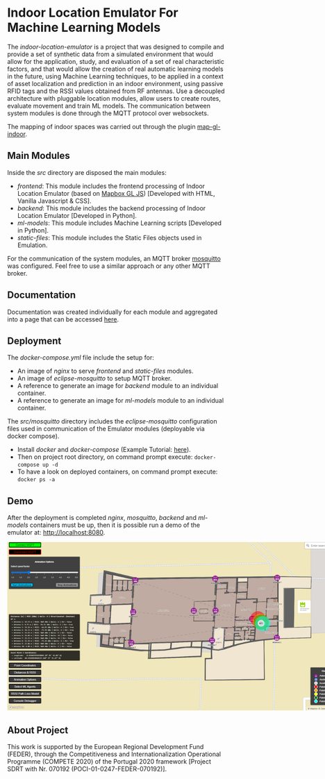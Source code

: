 # Indoor Location Emulator For Machine Learning Models  

The <em>indoor-location-emulator</em> is a project that was designed to compile and provide a set of synthetic data from a simulated environment that would allow for the application, study, and evaluation of a set of real characteristic factors, and that would allow the creation of real automatic learning models in the future, using Machine Learning techniques, to be applied in a context of asset localization and prediction in an indoor environment, using passive RFID tags and the RSSI values obtained from RF antennas. Use a decoupled architecture with pluggable location modules, allow users to create routes, evaluate movement and train ML models. The communication between system modules is done through the MQTT protocol over websockets.

The mapping of indoor spaces was carried out through the plugin [map-gl-indoor](https://github.com/map-gl-indoor/map-gl-indoor).

## Main Modules

Inside the <em>src</em> directory are disposed the main modules:
- <em>frontend</em>: This module includes the frontend processing of Indoor Location Emulator 
(based on [Mapbox GL JS](https://www.mapbox.com/mapbox-gljs)) [Developed with HTML, Vanilla Javascript & CSS].
- <em>backend</em>: This module includes the backend processing of Indoor Location Emulator [Developed in Python].
- <em>ml-models</em>: This module includes Machine Learning scripts [Developed in Python]. 
- <em>static-files</em>: This module includes the Static Files objects used in Emulation.

For the communication of the system modules, an MQTT broker [mosquitto](https://mosquitto.org/download/) was configured. Feel free to use a similar approach or any other MQTT broker.

## Documentation 

Documentation was created individually for each module and aggregated into a page that can be accessed [here](https://atnog.github.io/indoor-location-emulator/).

## Deployment 

The <em>docker-compose.yml</em> file include the setup for:                                
- An image of <em>nginx</em> to serve <em>frontend</em> and <em>static-files</em> modules.
- An image of <em>eclipse-mosquitto</em> to setup MQTT broker.
- A reference to generate an image for <em>backend</em> module to an individual container.
- A reference to generate an image for <em>ml-models</em> module to an individual container.

The <em>src/mosquitto</em> directory includes the <em>eclipse-mosquitto</em> configuration files used in communication of the Emulator modules (deployable via docker compose).

- Install <em>docker</em> and <em>docker-compose</em> (Example Tutorial: [here](https://support.netfoundry.io/hc/en-us/articles/360057865692-Installing-Docker-and-docker-compose-for-Ubuntu-20-04)).
- Then on project root directory, on command prompt execute: <code>docker-compose up -d</code>
- To have a look on deployed containers, on command prompt execute: <code>docker ps -a</code>

## Demo

After the deployment is completed <em>nginx</em>, <em>mosquitto</em>, <em>backend</em> and <em>ml-models</em> containers must be up, then it is possible run a demo of the emulator at: [http://localhost:8080](http://localhost:8080).


<img src="https://github.com/ATNoG/indoor-location-emulator/raw/main/src/static-files/icons/Screenshot_emulator_1.png" style="max-width:800px" />


## About Project

This work is supported by the European Regional Development Fund (FEDER), through the Competitiveness and Internationalization Operational Programme (COMPETE 2020) of the Portugal 2020 framework [Project SDRT with Nr. 070192 (POCI-01-0247-FEDER-070192)].